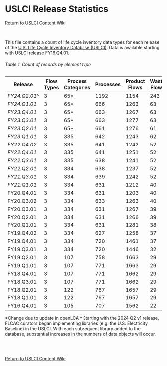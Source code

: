 USLCI Release Statistics
==================

[Return to USLCI Content Wiki](https://github.com/uslci-admin/uslci-content/wiki)

<br>

This file contains a count of life cycle inventory data types for each release of the [U.S. Life Cycle Inventory Database (USLCI)](https://uslci.lcacommons.gov).  Data is available starting with USLCI release FY16.Q4.01.

###### Table 1. Count of records by element type

| Release | Flow Types | Process Categories | Processes | Product Flows | Waste Flows | CUTOFF Flows | Elementary Flows | Units | Locations | Actors | Sources | Product Systems | Projects |
| --- | --- | --- | --- | --- | --- | --- | --- | --- | --- | --- | --- | --- | --- |
| _FY24.Q2.01_^ | 3 | 65* | 1192 | 1154 | 243 | 662 | 4533 | 190 | 553 | 68 |294 | 0 | 0 |
| _FY24.Q1.01_ | 3 | 65* | 666 | 1263 | 63 | 574 | 3510 | 190 | 474 | 59 | 272 | 0 | 0 |
| _FY23.Q4.01_ | 3 | 65* | 663 | 1267 | 63 | 572 | 3510 | 190 | 474 | 59 | 273 | 0 | 0 |
| _FY23.Q3.01_ | 3 | 65* | 663 | 1277 | 63 | 572 | 3510 | 190 | 474 | 60 | 271 | 0 | 0 |
| _FY23.Q2.01_ | 3 | 65* | 661 | 1276 | 61 | 573 | 3510 | 190 | 474 | 59 | 270 | 0 | 0 |
| _FY23.Q1.01_ | 3 | 335 | 642 | 1243 | 62 | 749 | 3510 | 190 | 474 | 58 | 265 | 0 | 0 |
| _FY22.Q4.02_ | 3 | 335 | 641 | 1242 | 52 | 742 | 2995 | 190 | 474 | 58 | 250 | 0 | 0 |
| _FY22.Q4.01_ | 3 | 335 | 641 | 1251 | 52 | 743 | 2995 | 190 | 474 | 58 | 250 | 0 | 0 |
| _FY22.Q3.01_ | 3 | 335 | 638 | 1241 | 52 | 743 | 2839 | 190 | 474 | 56 | 246 | 0 | 0 |
| _FY22.Q2.01_ | 3 | 334 | 638 | 1237 | 52 | 761 | 2837 | 190 | 474 | 84 | 735 | 0 | 0 |
| _FY21.Q3.01_ | 3 | 334 | 639 | 1242 | 52 | 745 | 2838 | 190 | 474 | 84 | 735 | 0 | 0 |
| _FY21.Q1.01_ | 3 | 334 | 631 | 1212 | 40 | 743 | 2593 | 190 | 474 | 92 | 733 | 0 | 0 |
| FY20.Q4.01 | 3 | 334 | 631 | 1203 | 40 | 508 | 2552 | 190 | 474 | 93 | 724 | 0 | 0 |
| FY20.Q3.02 | 3 | 334 | 633 | 1263 | 40 | 562 | 2549 | 190 | 474 | 90 | 730 | 0 | 0 |
| FY20.Q3.01 | 3 | 334 | 631 | 1267 | 39 | 559 | 2546 | 190 | 474 | 93 | 734 | 0 | 0 |
| FY20.Q2.01 | 3 | 334 | 631 | 1266 | 39 | 2231 | 2563 | 190 | 474 | 93 | 733 | 0 | 0 |
| FY20.Q1.01 | 3 | 334 | 631 | 1281 | 38 | 2240 | 2565 | 190 | 474 | 93 | 733 | 0 | 0 |
| FY19.Q4.02 | 3 | 334 | 627 | 1258 | 37 | 2265 | 2318 | 190 | 474 | 91 | 721 | 0 | 0 |
| FY19.Q4.01 | 3 | 334 | 720 | 1461 | 37 | 2268 | 4445 | 190 | 474 | 91 | 721 | 0 | 0 |
| FY19.Q3.01 | 3 | 334 | 720 | 1446 | 32 | 2328 | 23480 | 190 | 474 | 91 | 721 | 0 | 0 |
| FY19.Q2.01 | 3 | 107 | 758 | 1663 | 29 | 2416 | 23481 | 172 | 11 | 84 | 697 | 0 | 0 |
| FY19.Q1.01 | 3 | 107 | 771 | 1663 | 29 | 2445 | 23481 | 195 | 474 | 87 | 707 | 0 | 0 |
| FY18.Q4.01 | 3 | 107 | 771 | 1662 | 29 | 2446 | 23481 | 195 | 474 | 87 | 707 | 0 | 0 |
| FY18.Q3.01 | 3 | 107 | 771 | 1662 | 29 | 2446 | 23481 | 195 | 474 | 87 | 707 | 0 | 0 |
| FY18.Q2.01 | 3 | 122 | 767 | 1657 | 29 | 2453 | 23133 | 190 | 474 | 84 | 693 | 0 | 0 |
| FY18.Q1.01 | 3 | 122 | 767 | 1657 | 29 | 2453 | 23133 | 190 | 474 | 84 | 693 | 0 | 0 |
| FY16.Q4.01 | 3 | 105 | 707 | 1562 | 22 | 2269 | 62434 | 192 | 474 | 75 | 508 | 0 | 0 |

*Change due to update in openLCA
^ Starting with the 2024 Q2 v1 release, FLCAC curators began implementing libraries (e.g. the U.S. Electricity Baseline) in the USLCI. With each subsequent library added to the database, substantial increases in the numbers of data objects will occur.



<br><br>

[Return to USLCI Content Wiki](https://github.com/uslci-admin/uslci-content/wiki)
